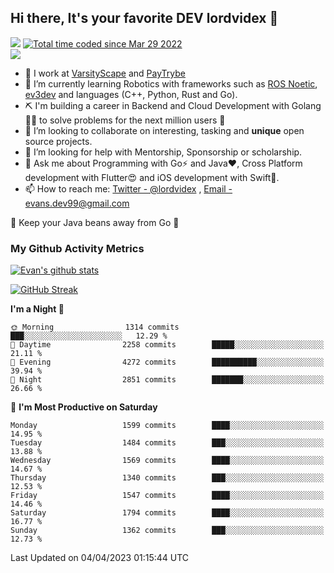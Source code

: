 ## Hi there, It's your favorite DEV lordvidex 👋
<img src="https://komarev.com/ghpvc/?username=lordvidex&label=Views&color=blue&style=plastic" /> <a href="https://wakatime.com/@0e56db35-d16b-410a-acc0-4085055304bf"><img src="https://wakatime.com/badge/user/0e56db35-d16b-410a-acc0-4085055304bf.svg" alt="Total time coded since Mar 29 2022" /></a>  
![](https://github-profile-trophy.vercel.app/?username=lordvidex)
- 🔭 I work at [VarsityScape](https://varsityscape.com) and [PayTrybe](https://www.paytrybe.com)
- 🌱 I’m currently learning Robotics with frameworks such as [ROS Noetic](ros.org), [ev3dev](www.ev3dev.org) and languages (C++, Python, Rust and Go).
- ⛏️ I'm building a career in Backend and Cloud Development with Golang 🧙🏼 to solve problems for the next million users 🤌
- 👯 I’m looking to collaborate on interesting, tasking and **unique** open source projects.
- 🤔 I’m looking for help with Mentorship, Sponsorship or scholarship.
- 💬 Ask me about Programming with Go⚡️ and Java❤️, Cross Platform development with Flutter😍 and iOS development with Swift🚀.
- 📫 How to reach me: [Twitter - @lordvidex](https://twitter.com/lordvidex) , [Email - evans.dev99@gmail.com](mailto:evans.dev99@gmail.com?body=Hello%20Evans,)
  
    
🎤 Keep your Java beans away from Go 🌚
  
  
### My Github Activity Metrics
<div>
<!-- <a href="https://github.com/lordvidex">
  <img src="https://github-readme-stats.vercel.app/api/top-langs/?username=lordvidex&theme=light" />
</a>    -->
<!-- [![Top Langs](https://github-readme-stats.vercel.app/api/top-langs/?username=lordvidex)](https://github.com/lordvidex/)  -->
<a href="https://github.com/lordvidex">
 <img src="https://github-readme-stats.vercel.app/api?username=lordvidex&show_icons=true&theme=light&line_height=27" alt="Evan's github stats"/>
</a>
</div>

[![GitHub Streak](https://github-readme-streak-stats.herokuapp.com?user=lordvidex&theme=github-dark&hide_border=true)](https://git.io/streak-stats)

<!--
  <a href="https://github.com/iampawan/FlutterExampleApps">
    <img align="center" src="https://github-readme-stats.vercel.app/api/pin/?username=iampawan&repo=FlutterExampleApps&theme=light" />

  </a>
  <a href="https://github.com/iampawan/VelocityX">
   <img align="center" src="https://github-readme-stats.vercel.app/api/pin/?username=iampawan&repo=VelocityX&theme=light" />
  </a>
-->
<!--START_SECTION:waka-->
**I'm a Night 🦉** 

```text
🌞 Morning                1314 commits        ███░░░░░░░░░░░░░░░░░░░░░░   12.29 % 
🌆 Daytime                2258 commits        █████░░░░░░░░░░░░░░░░░░░░   21.11 % 
🌃 Evening                4272 commits        ██████████░░░░░░░░░░░░░░░   39.94 % 
🌙 Night                  2851 commits        ███████░░░░░░░░░░░░░░░░░░   26.66 % 
```
📅 **I'm Most Productive on Saturday** 

```text
Monday                   1599 commits        ████░░░░░░░░░░░░░░░░░░░░░   14.95 % 
Tuesday                  1484 commits        ███░░░░░░░░░░░░░░░░░░░░░░   13.88 % 
Wednesday                1569 commits        ████░░░░░░░░░░░░░░░░░░░░░   14.67 % 
Thursday                 1340 commits        ███░░░░░░░░░░░░░░░░░░░░░░   12.53 % 
Friday                   1547 commits        ████░░░░░░░░░░░░░░░░░░░░░   14.46 % 
Saturday                 1794 commits        ████░░░░░░░░░░░░░░░░░░░░░   16.77 % 
Sunday                   1362 commits        ███░░░░░░░░░░░░░░░░░░░░░░   12.73 % 
```



 Last Updated on 04/04/2023 01:15:44 UTC
<!--END_SECTION:waka-->
